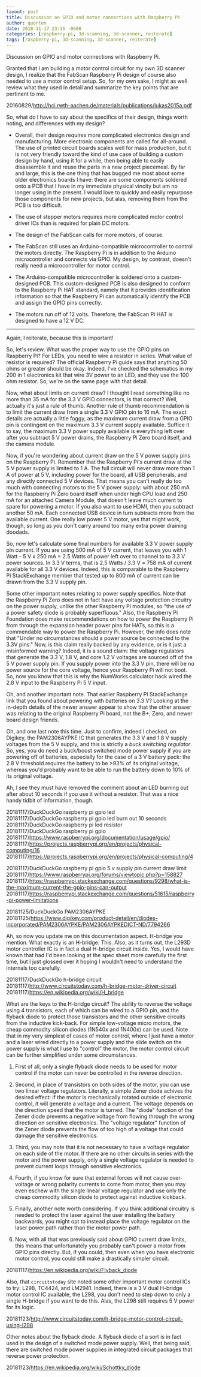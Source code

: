 ```yaml
---
layout: post
title: Discussion on GPIO and motor connections with Raspberry Pi
author: quorten
date: 2018-11-17 23:35 -0600
categories: [raspberry-pi, 3d-scanning, 3d-scanner, reiterate]
tags: [raspberry-pi, 3d-scanning, 3d-scanner, reiterate]
---
```


Discussion on GPIO and motor connections with Raspberry Pi.

Granted that I am building a motor control circuit for my own 3D
scanner design, I realize that the FabScan Raspberry Pi design of
course also needed to use a motor control setup.  So, for my own sake,
I might as well review what they used in detail and summarize the key
points that are pertinent to me.

20160829/http://hci.rwth-aachen.de/materials/publications/lukas2015a.pdf

So, what do I have to say about the specifics of their design, things
worth noting, and differences with my design?

* Overall, their design requires more complicated electronics design
  and manufacturing.  More electronic components are called for
  all-around.  The use of printed circuit boards scales well for mass
  production, but it is not very friendly toward the kind of use case
  of building a custom design by hand, using it for a while, then
  being able to easily disassemble it and reuse the parts in a new
  project piecemeal.  By far and large, this is the one thing that has
  bugged me most about some older electronics boards I have: there are
  some components soldered onto a PCB that I have in my immediate
  physical vincity but am no longer using in the present.  I would
  love to quickly and easily repurpose those components for new
  projects, but alas, removing them from the PCB is too difficult.

* The use of stepper motors requires more complicated motor control
  driver ICs than is required for plain DC motors.

<!-- more -->

* The design of the FabScan calls for more motors, of course.

* The FabScan still uses an Arduino-compatible microcontroller to
  control the motors directly.  The Raspberry Pi is in addition to the
  Arduino microcontroller and connects via GPIO.  My design, by
  contrast, doesn't really need a microcontroller for motor control.

* The Arduino-compatible microcontroller is soldered onto a
  custom-designed PCB.  This custom-designed PCB is also designed to
  conform to the Raspberry Pi HAT standard, namely that it provides
  identification information so that the Raspberry Pi can
  automatically identify the PCB and assign the GPIO pins correctly.

* The motors run off of 12 volts.  Therefore, the FabScan Pi HAT is
  designed to have a 12 V DC.

----------

Again, I reiterate, because this is important!

So, let's review.  What was the proper way to use the GPIO pins on
Raspberry Pi?  For LEDs, you need to wire a resistor in series.  What
value of resistor is required?  The official Raspberry Pi guide says
that anything 50 ohms or greater should be okay.  Indeed, I've checked
the schematics in my 200 in 1 electronics kit that wire 3V power to an
LED, and they use the 100 ohm resistor.  So, we're on the same page
with that detail.

Now, what about limits on current draw?  I thought I read something
like no more than 35 mA for the 3.3 V GPIO connectors, is that
correct?  Well, actually it's just a rule of thumb.  Another rule of
thumb recommendation is to limit the current draw from a single 3.3 V
GPIO pin to 16 mA.  The exact details are actually a little foggy, as
the maximum current draw from a GPIO pin is contingent on the maximum
3.3 V current supply available.  Suffice it to say, the maximum 3.3 V
power supply available is everything left over after you subtract 5 V
power drains, the Raspberry Pi Zero board itself, and the camera
module.

Now, if you're wondering about current draw on the 5 V power supply
pins on the Raspberry Pi.  Remember that the Raspberry Pi's current
draw at the 5 V power supply is limited to 1 A.  The full circuit will
never draw more than 1 A of power at 5 V, including power for the
board, all USB peripherals, and any directly connected 5 V devices.
That means you can't really do too much with connecting motors to the
5 V power supply: with about 250 mA for the Raspberry Pi Zero board
itself when under high CPU load and 250 mA for an attached Camera
Module, that doesn't leave much current to spare for powering a motor.
If you also want to use HDMI, then you subtract another 50 mA.  Each
connected USB device in turn subtracts more from the available
current.  One really low power 5 V motor, yes that might work, though,
so long as you don't carry around too many extra power draining
doodads.

So, now let's calculate some final numbers for available 3.3 V power
supply pin current.  If you are using 500 mA of 5 V current, that
leaves you with 1 Watt - 5 V x 250 mA = 2.5 Watts of power left over
to channel to to 3.3 V power sources.  In 3.3 V terms, that is 2.5
Watts / 3.3 V = 758 mA of current available for all 3.3 V devices.
Indeed, this is comparable to the Raspberry Pi StackExchange member
that tested up to 800 mA of current can be drawn from the 3.3 V supply
pin.

Some other important notes relating to power supply specifics.  Note
that the Raspberry Pi Zero does not in fact have any voltage
protection circuitry on the power supply, unlike the other Raspberry
Pi modules, so "the use of a power safety diode is probably
superfluous."  Also, the Raspberry Pi Foundation does make
recommendations on how to power the Raspberry Pi from through the
expansion header power pins for HATs, so this is a commendable way to
power the Raspberry Pi.  However, the info does note that "Under no
circumstances should a power source be connected to the 3.3V pins."
Now, is this claim really backed by any evidence, or is it just a
misinformed warning?  Indeed, it is a sound claim: the voltage
regulators that generate the 3.3 V, 1.8 V, and core 1.2 V voltages are
sourced off of the 5 V power supply pin.  If you supply power into the
3.3 V pin, there will be no power source for the core voltage, hence
your Raspberry Pi will not boot.  So, now you know that this is why
the NumWorks calculator hack wired the 2.8 V input to the Raspberry Pi
5 V input.

Oh, and another important note.  That earlier Raspberry Pi
StackExchange link that you found about powering with batteries on 3.3
V?  Looking at the in-depth details of the newer answer appear to show
that the other answer was relating to the original Raspberry Pi board,
not the B+, Zero, and newer board design friends.

Oh, and one last note this time.  Just to confirm, indeed I checked,
on Digikey, the PAM2306AYPKE IC that generates the 3.3 V and 1.8 V
supply voltages from the 5 V supply, and this is strictly a _buck
switching regulator_.  So, yes, you do need a buck/boost switched mode
power supply if you are powering off of batteries, especially for the
case of a 3 V battery pack: the 2.8 V threshold requires the battery
to be >93% of its original voltage, whereas you'd probably want to be
able to run the battery down to 10% of its original voltage.

Ah, I see they must have removed the comment about an LED burning out
after about 10 seconds if you use it without a resistor.  That was a
nice handy tidbit of information, though.

20181117/DuckDuckGo raspberry pi gpio led  
20181117/DuckDuckGo raspberry pi gpio led burn out 10 seconds  
20181117/DuckDuckGo raspberry pi led resistor  
20181117/DuckDuckGo raspberry pi gpio  
20181117/https://www.raspberrypi.org/documentation/usage/gpio/  
20181117/https://projects.raspberrypi.org/en/projects/physical-computing/16  
20181117/https://projects.raspberrypi.org/en/projects/physical-computing/4

20181117/DuckDuckGo raspberry pi gpio 5 v supply pin current draw limit  
20181117/https://www.raspberrypi.org/forums/viewtopic.php?p=158827  
20181117/https://raspberrypi.stackexchange.com/questions/9298/what-is-the-maximum-current-the-gpio-pins-can-output  
20181117/https://raspberrypi.stackexchange.com/questions/51615/raspberry-pi-power-limitations

20181125/DuckDuckGo PAM2306AYPKE  
20181125/https://www.digikey.com/product-detail/en/diodes-incorporated/PAM2306AYPKE/PAM2306AYPKEDICT-ND/7794266

Ah, so now you update me on this documentation aspect.  H-bridge you
mention.  What exactly is an H-bridge.  This.  Also, as it turns out,
the L293D motor controller IC is in fact a dual H-bridge circuit
inside.  Yes, I would have known that had I'd been looking at the spec
sheet more carefully the first time, but I just glossed over it hoping
I wouldn't need to understand the internals too carefully.

20181117/DuckDuckGo h-bridge circuit  
20181117/http://www.circuitstoday.com/h-bridge-motor-driver-circuit  
20181117/https://en.wikipedia.org/wiki/H_bridge

What are the keys to the H-bridge circuit?  The ability to reverse the
voltage using 4 transistors, each of which can be wired to a GPIO pin,
and the flyback diode to protect those transistors and the other
sensitive circuits from the inductive kick-back.  For simple
low-voltage micro motors, the cheap commodity silicon diodes (1N540x
and 1N400x) can be used.  Note that in my very simplest of cases of
motor control, where I just have a motor and a laser wired directly to
a power supply and the slide switch on the power supply is what I use
to "control" the motor, the motor control circuit can be further
simplified under some circumstances.

1. First of all, only a single flyback diode needs to be used for
   motor control if the motor can never be controlled in the reverse
   direction.

2. Second, in place of transistors on both sides of the motor, you can
   use two linear voltage regulators.  Literally, a simple Zener diode
   achives the desired effect: if the motor is mechanically rotated
   outside of electronic control, it will generate a voltage and a
   current.  The voltage depends on the direction speed that the motor
   is turned.  The "diode" function of the Zener diode prevents a
   negative voltage from flowing through the wrong direction on
   sensitive electronics.  The "voltage regulator" function of the
   Zener diode prevents the flow of too high of a voltage that could
   damage the sensitive electronics.

3. Third, you may note that it is not necessary to have a voltage
   regulator on each side of the motor.  If there are no other
   circuits in series with the motor and the power supply, only a
   single voltage regulator is needed to prevent current loops through
   sensitive electronics.

4. Fourth, if you know for sure that external forces will not cause
   over-voltage or wrong polarity currents to come from motor, then
   you may even eschew with the single linear voltage regulator and
   use only the cheap commodity silicon diode to protect against
   inductive kickback.

5. Finally, another note worth considering.  If you think additional
   circuitry is needed to protect the laser against the user
   installing the battery backwards, you might opt to instead place
   the voltage regulator on the laser power path rather than the motor
   power path.

6. Now, with all that was previously said about GPIO current draw
   limits, this means that unfortunately you probably can't power a
   motor from GPIO pins directly.  But, if you could, then even when
   you have electronic motor control, you could still make a
   drastically simpler circuit.

20181117/https://en.wikipedia.org/wiki/Flyback_diode

Also, that `circuitstoday` site noted some other important motor
control ICs to try: L298, TC4424, and LM2941.  Indeed, there is a 3 V
dual H-bridge motor control IC available, the L298, you don't need to
step down to only a single H-bridge if you want to do this.  Alas, the
L298 still requires 5 V power for its logic.

20181123/http://www.circuitstoday.com/h-bridge-motor-control-circuit-using-l298

Other notes about the flyback diode.  A flyback diode of a sort is in
fact used in the design of a switched mode power supply.  Well, that
being said, there are switched mode power supplies in integrated
circuit packages that reverse power protection.

20181123/https://en.wikipedia.org/wiki/Schottky_diode
